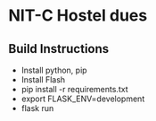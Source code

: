 # NIT-C Hostel dues 

## Build Instructions
- Install python, pip
- Install Flash
- pip install -r requirements.txt
- export FLASK_ENV=development
- flask run
